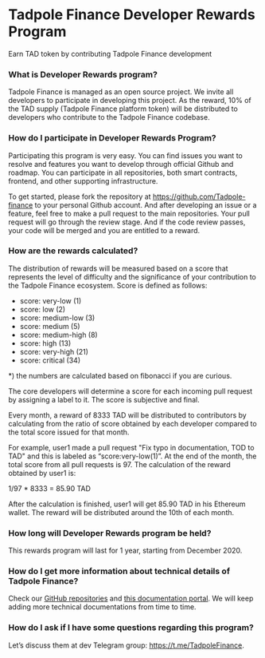 # Tadpole Finance Developer Rewards Program

Earn TAD token by contributing Tadpole Finance development


### What is Developer Rewards program?

Tadpole Finance is managed as an open source project. We invite all developers to participate in developing this project. As the reward, 10% of the TAD supply (Tadpole Finance platform token) will be distributed to developers who contribute to the Tadpole Finance codebase.

### How do I participate in Developer Rewards Program?

Participating this program is very easy. You can find issues you want to resolve and features you want to develop through official Github and roadmap. You can participate in all repositories, both smart contracts, frontend, and other supporting infrastructure.

To get started, please fork the repository at https://github.com/Tadpole-finance to your personal Github account. And after developing an issue or a feature, feel free to make a pull request to the main repositories. Your pull request will go through the review stage. And if the code review passes, your code will be merged and you are entitled to a reward.

### How are the rewards calculated?

The distribution of rewards will be measured based on a score that represents the level of difficulty and the significance of your contribution to the Tadpole Finance ecosystem. Score is defined as follows:

* score: very-low (1)
* score: low (2)
* score: medium-low (3)
* score: medium (5)
* score: medium-high (8)
* score: high (13)
* score: very-high (21)
* score: critical (34)

*) the numbers are calculated based on fibonacci if you are curious.

The core developers will determine a score for each incoming pull request by assigning a label to it. The score is subjective and final.

Every month, a reward of 8333 TAD will be distributed to contributors by calculating from the ratio of score obtained by each developer compared to the total score issued for that month.

For example, user1 made a pull request "Fix typo in documentation, TOD to TAD" and this is labeled as “score:very-low(1)”. At the end of the month, the total score from all pull requests is 97. The calculation of the reward obtained by user1 is:

1/97 * 8333 = 85.90 TAD

After the calculation is finished, user1 will get 85.90 TAD in his Ethereum wallet. The reward will be distributed around the 10th of each month.

### How long will Developer Rewards program be held?

This rewards program will last for 1 year, starting from December 2020.

### How do I get more information about technical details of Tadpole Finance?

Check our [GitHub repositories](https://github.com/tadpole-finance) and [this documentation portal](https://doc.tadpole.finance/). We will keep adding more technical documentations from time to time.

### How do I ask if I have some questions regarding this program?

Let’s discuss them at dev Telegram group: https://t.me/TadpoleFinance.
